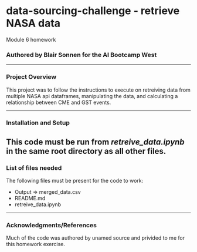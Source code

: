 # data-sourcing-challenge - retrieve NASA data
Module 6 homework

### Authored by Blair Sonnen for the AI Bootcamp West 

---

### Project Overview

This project was to follow the instructions to execute on retreiving data from multiple NASA api dataframes, manipulating the data, and calculating a relationship between CME and GST events.

---
### Installation and Setup

This code must be run from *retreive_data.ipynb* in the same root directory as all other files.
--- 
### List of files needed

The following files must be present for the code to work:

* Output => merged_data.csv
* README.md		
* retreive_data.ipynb

  
---
### Acknowledgments/References

Much of the code was authored by unamed source and privided to me for this homework exercise. 
